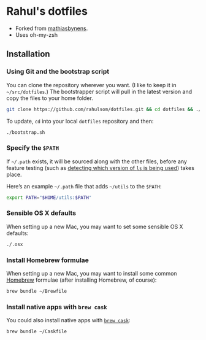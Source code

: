 # Rahul's dotfiles

* Forked from [mathiasbynens](https://github.com/mathiasbynens/dotfiles).
* Uses oh-my-zsh

## Installation

### Using Git and the bootstrap script

You can clone the repository wherever you want. (I like to keep it in `~/src/dotfiles`.)
The bootstrapper script will pull in the latest version and copy the files to your home folder.

```bash
git clone https://github.com/rahulsom/dotfiles.git && cd dotfiles && ./bootstrap.sh
```

To update, `cd` into your local `dotfiles` repository and then:

```bash
./bootstrap.sh
```

### Specify the `$PATH`

If `~/.path` exists, it will be sourced along with the other files, before any feature testing (such as [detecting which version of `ls` is being used](https://github.com/mathiasbynens/dotfiles/blob/aff769fd75225d8f2e481185a71d5e05b76002dc/.aliases#L21-26)) takes place.

Here’s an example `~/.path` file that adds `~/utils` to the `$PATH`:

```bash
export PATH="$HOME/utils:$PATH"
```

### Sensible OS X defaults

When setting up a new Mac, you may want to set some sensible OS X defaults:

```bash
./.osx
```

### Install Homebrew formulae

When setting up a new Mac, you may want to install some common [Homebrew](http://brew.sh/) formulae (after installing Homebrew, of course):

```bash
brew bundle ~/Brewfile
```

### Install native apps with `brew cask`

You could also install native apps with [`brew cask`](https://github.com/phinze/homebrew-cask):

```bash
brew bundle ~/Caskfile
```
